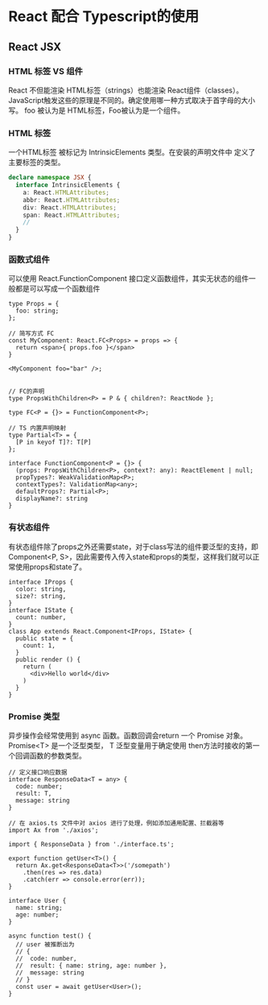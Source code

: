 
# React 配合 Typescript的使用


## React JSX

### HTML 标签 VS 组件

React 不但能渲染 HTML标签（strings）也能渲染 React组件（classes）。JavaScript触发这些的原理是不同的。确定使用哪一种方式取决于首字母的大小写。 foo 被认为是 HTML标签，Foo被认为是一个组件。


### HTML 标签

一个HTML标签 被标记为 IntrinsicElements 类型。在安装的声明文件中 定义了主要标签的类型。
```typescript
declare namespace JSX {
  interface IntrinsicElements {
    a: React.HTMLAttributes;
    abbr: React.HTMLAttributes;
    div: React.HTMLAttributes;
    span: React.HTMLAttributes;
    //
  }
}
```

### 函数式组件

可以使用 React.FunctionComponent 接口定义函数组件，其实无状态的组件一般都是可以写成一个函数组件

``` tsx
type Props = {
  foo: string;
};

// 简写方式 FC
const MyComponent: React.FC<Props> = props => {
  return <span>{ props.foo }</span>
}

<MyComponent foo="bar" />;


// FC的声明
type PropsWithChildren<P> = P & { children?: ReactNode };

type FC<P = {}> = FunctionComponent<P>;

// TS 内置声明映射
type Partial<T> = {
  [P in keyof T]?: T[P]
};

interface FunctionComponent<P = {}> {
  (props: PropsWithChildren<P>, context?: any): ReactElement | null;
  propTypes?: WeakValidationMap<P>;
  contextTypes?: ValidationMap<any>;
  defaultProps?: Partial<P>;
  displayName?: string
}
```

### 有状态组件
有状态组件除了props之外还需要state，对于class写法的组件要泛型的支持，即Component<P, S>，因此需要传入传入state和props的类型，这样我们就可以正常使用props和state了。

```tsx
interface IProps {
  color: string,
  size?: string,
}
interface IState {
  count: number,
}
class App extends React.Component<IProps, IState> {
  public state = {
    count: 1,
  }
  public render () {
    return (
      <div>Hello world</div>
    )
  }
}
```

### Promise 类型

异步操作会经常使用到 async 函数。函数回调会return 一个 Promise 对象。 Promise\<T\> 是一个泛型类型， T 泛型变量用于确定使用 then方法时接收的第一个回调函数的参数类型。

```tsx
// 定义接口响应数据
interface ResponseData<T = any> {
  code: number;
  result: T,
  message: string
}

// 在 axios.ts 文件中对 axios 进行了处理，例如添加通用配置、拦截器等
import Ax from './axios';

import { ResponseData } from './interface.ts';

export function getUser<T>() {
  return Ax.get<ResponseData<T>>('/somepath')
    .then(res => res.data)
    .catch(err => console.error(err));
}

interface User {
  name: string;
  age: number;
}

async function test() {
  // user 被推断出为
  // {
  //  code: number,
  //  result: { name: string, age: number },
  //  message: string
  // }
  const user = await getUser<User>();
}
```









